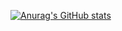 [![Anurag's GitHub stats](https://github-readme-stats.vercel.app/api?username=Mr6MJT)](https://github.com/Mr6MJT/github-readme-stats)

